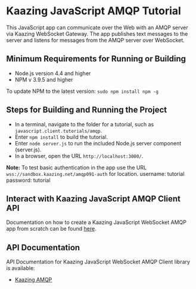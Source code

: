 # Kaazing JavaScript AMQP Tutorial

This JavaScript app can communicate over the Web with an AMQP server via Kaazing WebSocket Gateway. The app publishes text messages to the server and listens for messages from the AMQP server over WebSocket.

## Minimum Requirements for Running or Building

* Node.js version 4.4 and higher
* NPM v 3.9.5 and higher

To update NPM to the latest version:
`
sudo npm install npm -g
`

## Steps for Building and Running the Project

* In a terminal, navigate to the folder for a tutorial, such as `javascript.client.tutorials/amqp`.
* Enter `npm install` to build the tutorial.
* Enter `node server.js` to run the included Node.js server component (server.js).
* In a browser, open the URL `http://localhost:3000/`.
 
__Note:__ To test basic authentication in the app use the URL `wss://sandbox.kaazing.net/amqp091-auth` for location.
username: tutorial
password: tutorial

## Interact with Kaazing JavaScript AMQP Client API

Documentation on how to create a Kaazing JavaScript WebSocket AMQP app from scratch can be found [here](http://kaazing.com/doc/5.0/amqp_client_docs/dev-js/o_dev_js.html).

## API Documentation

API Documentation for Kaazing JavaScript WebSocket AMQP Client library is available:

* [Kaazing AMQP](http://kaazing.com/doc/5.0/amqp_client_docs/apidoc/client/javascript/amqp/index.html)
